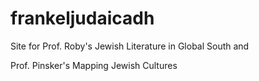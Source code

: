 # frankeljudaicadh
Site for Prof. Roby's Jewish Literature in Global South and 
</p> Prof. Pinsker's Mapping Jewish Cultures 

